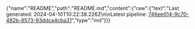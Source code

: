 {"name":"README","path":"README.md","content":{"raw":{"text":"Last generated: 2024-04-10T10:22:38.226Z\n\nLatest pipeline: [746ee014-9c70-482b-8573-93ddca4cba31](/pipeline/746ee014-9c70-482b-8573-93ddca4cba31)","type":"md"}}}